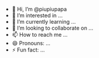 - 👋 Hi, I’m @piupiupapa
- 👀 I’m interested in ...
- 🌱 I’m currently learning ...
- 💞️ I’m looking to collaborate on ...
- 📫 How to reach me ...
- 😄 Pronouns: ...
- ⚡ Fun fact: ...

<!---
piupiupapa/piupiupapa is a ✨ special ✨ repository because its `README.md` (this file) appears on your GitHub profile.
You can click the Preview link to take a look at your changes.
--->
